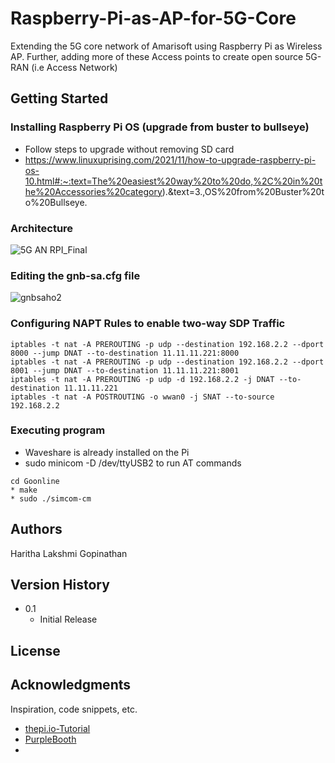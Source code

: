 # Raspberry-Pi-as-AP-for-5G-Core
    
Extending the 5G core network of Amarisoft using Raspberry Pi as Wireless AP. Further, adding more of these Access points to create open source 5G-RAN (i.e Access Network)

## Getting Started

### Installing Raspberry Pi OS (upgrade from buster to bullseye)

* Follow steps to upgrade without removing SD card
* https://www.linuxuprising.com/2021/11/how-to-upgrade-raspberry-pi-os-10.html#:~:text=The%20easiest%20way%20to%20do,%2C%20in%20the%20Accessories%20category).&text=3.,OS%20from%20Buster%20to%20Bullseye.

### Architecture

![5G AN RPI_Final](https://user-images.githubusercontent.com/74201141/211921175-234bb122-d931-4352-8e17-f2b60c6f1c08.png)


### Editing the gnb-sa.cfg file

![gnbsaho2](https://user-images.githubusercontent.com/74201141/211921497-c0119692-c5de-40e4-96f8-764b9eec6f97.png)


### Configuring NAPT Rules to enable two-way SDP Traffic

```
iptables -t nat -A PREROUTING -p udp --destination 192.168.2.2 --dport 8000 --jump DNAT --to-destination 11.11.11.221:8000 
iptables -t nat -A PREROUTING -p udp --destination 192.168.2.2 --dport 8001 --jump DNAT --to-destination 11.11.11.221:8001 
iptables -t nat -A PREROUTING -p udp -d 192.168.2.2 -j DNAT --to-destination 11.11.11.221 
iptables -t nat -A POSTROUTING -o wwan0 -j SNAT --to-source 192.168.2.2
```

### Executing program

* Waveshare is already installed on the Pi
* sudo minicom -D /dev/ttyUSB2 to run AT commands

```
cd Goonline
* make
* sudo ./simcom-cm
```


## Authors

Haritha Lakshmi Gopinathan


## Version History

* 0.1
    * Initial Release

## License


## Acknowledgments

Inspiration, code snippets, etc.
* [thepi.io-Tutorial](https://thepi.io/how-to-use-your-raspberry-pi-as-a-wireless-access-point/)
* [PurpleBooth](https://gist.github.com/PurpleBooth/109311bb0361f32d87a2)
* 
